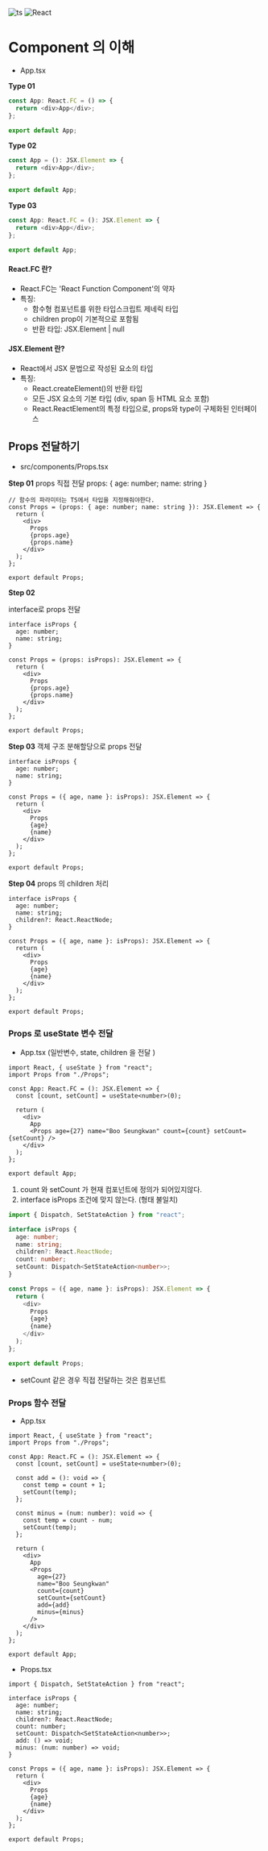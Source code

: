![ts](https://noticon-static.tammolo.com/dgggcrkxq/image/upload/v1566913457/noticon/eh4d0dnic4n1neth3fui.png)
![React](https://noticon-static.tammolo.com/dgggcrkxq/image/upload/v1566557331/noticon/d5hqar2idkoefh6fjtpu.png)

# Component 의 이해

- App.tsx

**Type 01**

```ts
const App: React.FC = () => {
  return <div>App</div>;
};

export default App;
```

**Type 02**

```ts
const App = (): JSX.Element => {
  return <div>App</div>;
};

export default App;

```

**Type 03**

```ts
const App: React.FC = (): JSX.Element => {
  return <div>App</div>;
};

export default App;
```

#### React.FC 란?

- React.FC는 'React Function Component'의 약자
- 특징:
  - 함수형 컴포넌트를 위한 타입스크립트 제네릭 타입
  - children prop이 기본적으로 포함됨
  - 반환 타입: JSX.Element | null

#### JSX.Element 란?

- React에서 JSX 문법으로 작성된 요소의 타입
- 특징:
  - React.createElement()의 반환 타입
  - 모든 JSX 요소의 기본 타입 (div, span 등 HTML 요소 포함)
  - React.ReactElement의 특정 타입으로, props와 type이 구체화된 인터페이스

## Props 전달하기

- src/components/Props.tsx

**Step 01**
props 직접 전달
props: { age: number; name: string }

```tsx
// 함수의 파라미터는 TS에서 타입을 지정해줘야한다.
const Props = (props: { age: number; name: string }): JSX.Element => {
  return (
    <div>
      Props
      {props.age}
      {props.name}
    </div>
  );
};

export default Props;
```

**Step 02**

interface로 props 전달

```tsx
interface isProps {
  age: number;
  name: string;
}

const Props = (props: isProps): JSX.Element => {
  return (
    <div>
      Props
      {props.age}
      {props.name}
    </div>
  );
};

export default Props;
```

**Step 03**
객체 구조 분해할당으로 props 전달

```tsx
interface isProps {
  age: number;
  name: string;
}

const Props = ({ age, name }: isProps): JSX.Element => {
  return (
    <div>
      Props
      {age}
      {name}
    </div>
  );
};

export default Props;
```

**Step 04**
props 의 children 처리

```tsx
interface isProps {
  age: number;
  name: string;
  children?: React.ReactNode;
}

const Props = ({ age, name }: isProps): JSX.Element => {
  return (
    <div>
      Props
      {age}
      {name}
    </div>
  );
};

export default Props;
```

### Props 로 useState 변수 전달

- App.tsx (일반변수, state, children 을 전달 )

```tsx
import React, { useState } from "react";
import Props from "./Props";

const App: React.FC = (): JSX.Element => {
  const [count, setCount] = useState<number>(0);

  return (
    <div>
      App
      <Props age={27} name="Boo Seungkwan" count={count} setCount={setCount} />
    </div>
  );
};

export default App;
```

1. count 와 setCount 가 현재 컴포넌트에 정의가 되어있지않다.
2. interface isProps 조건에 맞지 않는다. (형태 불일치)

```ts
import { Dispatch, SetStateAction } from "react";

interface isProps {
  age: number;
  name: string;
  children?: React.ReactNode;
  count: number;
  setCount: Dispatch<SetStateAction<number>>;
}

const Props = ({ age, name }: isProps): JSX.Element => {
  return (
    <div>
      Props
      {age}
      {name}
    </div>
  );
};

export default Props;

```

- setCount 같은 경우 직접 전달하는 것은 컴포넌트

### Props 함수 전달

- App.tsx

```tsx
import React, { useState } from "react";
import Props from "./Props";

const App: React.FC = (): JSX.Element => {
  const [count, setCount] = useState<number>(0);

  const add = (): void => {
    const temp = count + 1;
    setCount(temp);
  };

  const minus = (num: number): void => {
    const temp = count - num;
    setCount(temp);
  };

  return (
    <div>
      App
      <Props
        age={27}
        name="Boo Seungkwan"
        count={count}
        setCount={setCount}
        add={add}
        minus={minus}
      />
    </div>
  );
};

export default App;
```

- Props.tsx

```tsx
import { Dispatch, SetStateAction } from "react";

interface isProps {
  age: number;
  name: string;
  children?: React.ReactNode;
  count: number;
  setCount: Dispatch<SetStateAction<number>>;
  add: () => void;
  minus: (num: number) => void;
}

const Props = ({ age, name }: isProps): JSX.Element => {
  return (
    <div>
      Props
      {age}
      {name}
    </div>
  );
};

export default Props;
```
